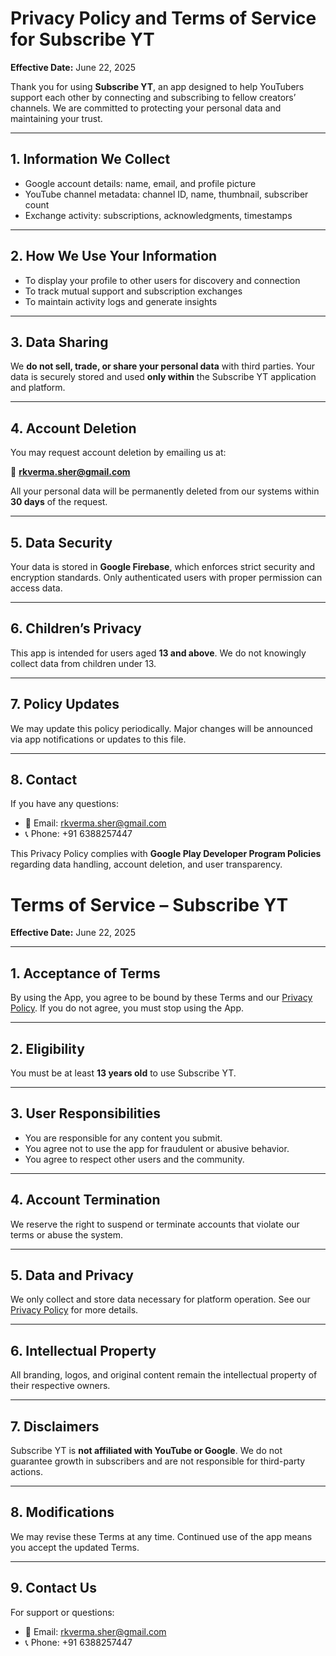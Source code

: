 # Privacy Policy and Terms of Service for Subscribe YT

**Effective Date:** June 22, 2025

Thank you for using **Subscribe YT**, an app designed to help YouTubers support each other by connecting and subscribing to fellow creators’ channels. We are committed to protecting your personal data and maintaining your trust.

---

## 1. Information We Collect

- Google account details: name, email, and profile picture
- YouTube channel metadata: channel ID, name, thumbnail, subscriber count
- Exchange activity: subscriptions, acknowledgments, timestamps

---

## 2. How We Use Your Information

- To display your profile to other users for discovery and connection
- To track mutual support and subscription exchanges
- To maintain activity logs and generate insights

---

## 3. Data Sharing

We **do not sell, trade, or share your personal data** with third parties. Your data is securely stored and used **only within** the Subscribe YT application and platform.

---

## 4. Account Deletion

You may request account deletion by emailing us at:

📧 **rkverma.sher@gmail.com**

All your personal data will be permanently deleted from our systems within **30 days** of the request.

---

## 5. Data Security

Your data is stored in **Google Firebase**, which enforces strict security and encryption standards. Only authenticated users with proper permission can access data.

---

## 6. Children’s Privacy

This app is intended for users aged **13 and above**. We do not knowingly collect data from children under 13.

---

## 7. Policy Updates

We may update this policy periodically. Major changes will be announced via app notifications or updates to this file.

---

## 8. Contact

If you have any questions:

- 📧 Email: [rkverma.sher@gmail.com](mailto:rkverma.sher@gmail.com)
- 📞 Phone: +91 6388257447

This Privacy Policy complies with **Google Play Developer Program Policies** regarding data handling, account deletion, and user transparency.


# Terms of Service – Subscribe YT

**Effective Date:** June 22, 2025

---

## 1. Acceptance of Terms

By using the App, you agree to be bound by these Terms and our [Privacy Policy](./privacy_policy.md). If you do not agree, you must stop using the App.

---

## 2. Eligibility

You must be at least **13 years old** to use Subscribe YT.

---

## 3. User Responsibilities

- You are responsible for any content you submit.
- You agree not to use the app for fraudulent or abusive behavior.
- You agree to respect other users and the community.

---

## 4. Account Termination

We reserve the right to suspend or terminate accounts that violate our terms or abuse the system.

---

## 5. Data and Privacy

We only collect and store data necessary for platform operation. See our [Privacy Policy](./privacy_policy.md) for more details.

---

## 6. Intellectual Property

All branding, logos, and original content remain the intellectual property of their respective owners.

---

## 7. Disclaimers

Subscribe YT is **not affiliated with YouTube or Google**. We do not guarantee growth in subscribers and are not responsible for third-party actions.

---

## 8. Modifications

We may revise these Terms at any time. Continued use of the app means you accept the updated Terms.

---

## 9. Contact Us

For support or questions:

- 📧 Email: [rkverma.sher@gmail.com](mailto:rkverma.sher@gmail.com)
- 📞 Phone: +91 6388257447
